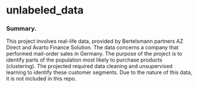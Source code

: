 # unlabeled_data

### Summary.
This project involves real-life data, provided by Bertelsmann partners AZ Direct and Avarto Finance Solution.  The data concerns a company that performed mail-order sales in Germany.  The purpose of the project is to identify parts of the population most likely to purchase  products (clustering).  The projected required data cleaning and unsupervised learning to identify these customer segments.  Due to the nature of this data, it is not included in this repo.


